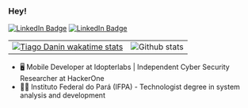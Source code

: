 ### Hey!

[![LinkedIn Badge](https://img.shields.io/badge/-TiagoDanin-blue?style=for-the-badge&logo=Linkedin&logoColor=white&link=https://www.linkedin.com/in/TiagoDanin/)](https://www.linkedin.com/in/TiagoDanin/)
[![LinkedIn Badge](https://img.shields.io/badge/-@__TiagoEDGE-blue?style=for-the-badge&logo=Twitter&logoColor=white&link=https://twitter.com/_TiagoEDGE/)](https://twitter.com/_TiagoEDGE/)

|||
| - | - |
|[![Tiago Danin wakatime stats](https://github-readme-stats.vercel.app/api/wakatime?username=tiagodanin&theme=gruvbox)](https://wakatime.com/@tiagodanin)|![Github stats](https://github-readme-stats.vercel.app/api?username=TiagoDanin&theme=gruvbox&show_icons=true&hide_border=false&count_private=true&include_all_commits=true&line_height=45)|


- 🖥 Mobile Developer at Idopterlabs | Independent Cyber Security Researcher at HackerOne 
- 👨‍🎓 Instituto Federal do Pará (IFPA) - Technologist degree in system analysis and development
